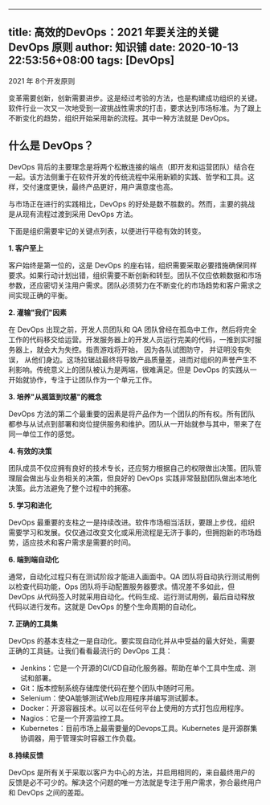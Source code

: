
---
title: 高效的DevOps：2021 年要关注的关键 DevOps 原则
author: 知识铺
date: 2020-10-13 22:53:56+08:00
tags: [DevOps]
---
<font _mstmutation="1" _msthash="3440060" _msttexthash="25830831">2021 年 8个开发原则</font>

<font _mstmutation="1" _msthash="28977" _msttexthash="1993252638">变革需要创新，创新需要进步。这是经过考验的方法，也是构建成功组织的关键。软件行业一次又一次地受到一波挑战性需求的打击，要求达到市场标准。为了跟上不断变化的趋势，组织开始采用新的流程。其中一种方法就是 DevOps。</font>

## <font _mstmutation="1" _msthash="29133" _msttexthash="20661862">什么是 DevOps？</font>

<font _mstmutation="1" _msthash="33267" _msttexthash="1920411766">DevOps 背后的主要理念是将两个松散连接的端点（即开发和运营团队）结合在一起。该方法侧重于在软件开发的传统流程中采用新颖的实践、哲学和工具。这样，交付速度更快，最终产品更好，用户满意度也高。</font>

<font _mstmutation="1" _msthash="27365" _msttexthash="560253200">与市场正在进行的实践相比，DevOps 的好处是数不胜数的。然而，主要的挑战是从现有流程过渡到采用 DevOps 方法。</font>

<font _mstmutation="1" _msthash="39026" _msttexthash="220945920">下面是组织需要牢记的关键点列表，以便进行平稳有效的转变。</font>

**1\. 客户至上**

<font _mstmutation="1" _msthash="29211" _msttexthash="2708094870">客户始终是第一位的，这是 DevOps 的座右铭，组织需要采取必要措施确保同样要求。如果行动计划出错，组织需要不断创新和转型。团队不仅应依赖数据和市场参数，还应密切关注用户需求。团队必须努力在不断变化的市场趋势和客户需求之间实现正确的平衡。</font>

**2\. 灌输"我们"因素**

<font _mstmutation="1" _msthash="28405" _msttexthash="7217285998">在 DevOps 出现之前，开发人员团队和 QA 团队曾经在孤岛中工作，然后将完全工作的代码移交给运营。开发服务器上的开发人员运行完美的代码，一推到实时服务器上，就会大为失控。指责游戏将开始， 因为各队试图防守， 并证明没有失误， 从他们身边。这场拉锯战最终将导致产品质量差，进而对组织的声誉产生不利影响。传统意义上的团队被认为是两端，很难满足。但是 DevOps 的实践从一开始就协作，专注于让团队作为一个单元工作。</font>

**3\. 培养"从摇篮到坟墓"的概念**

<font _mstmutation="1" _msthash="24245" _msttexthash="1275903694">DevOps 方法的第二个最重要的因素是将产品作为一个团队的所有权。所有团队都参与从试点到部署和岗位提供服务和维护。团队从一开始就参与其中，带来了在同一单位工作的感觉。</font>

**4\. 有效的决策**

<font _mstmutation="1" _msthash="32552" _msttexthash="1496938144">团队成员不仅应拥有良好的技术专长，还应努力根据自己的权限做出决策。团队管理层会做出与业务相关的决策，但良好的 DevOps 实践非常鼓励团队做出本地化决策。此方法避免了整个过程中的拥塞。</font>

**5\. 学习和进化**

<font _mstmutation="1" _msthash="38909" _msttexthash="1765554336">DevOps 最重要的支柱之一是持续改进。软件市场相当活跃，要跟上步伐，组织需要学习和发展。仅仅通过改变文化或采用流程是无济于事的，但拥抱新的市场趋势，适应技术和客户需求是需要的时间。</font>

**6\. 端到端自动化**

<font _mstmutation="1" _msthash="32565" _msttexthash="3010416097">通常，自动化过程只有在测试阶段才能进入画面中。QA 团队将自动执行测试用例以检查代码功能，Ops 团队将手动配置服务器要求。情况差不多如此，但 DevOps 从代码签入时就采用自动化。代码生成、运行测试用例，最后自动释放代码以进行发布。这就是 DevOps 的整个生命周期的自动化。</font>

**7\. 正确的工具集**

<font _mstmutation="1" _msthash="27976" _msttexthash="709032545">DevOps 的基本支柱之一是自动化。要实现自动化并从中受益的最大好处，需要正确的工具链。让我们看看最流行的 DevOps 工具：</font>

*   <font _mstmutation="1" _msthash="34450" _msttexthash="306667699">Jenkins：它是一个开源的CI/CD自动化服务器。帮助在单个工具中生成、测试和部署。</font>
*   <font _mstmutation="1" _msthash="35009" _msttexthash="174219760">Git：版本控制系统存储库使代码在整个团队中随时可用。</font>
*   <font _mstmutation="1" _msthash="29393" _msttexthash="180746670">Selenium：使QA能够测试Web应用程序并编写测试脚本。</font>
*   <font _mstmutation="1" _msthash="38454" _msttexthash="245798202">Docker：开源容器技术。以可以在任何平台上使用的方式打包应用程序。</font>
*   <font _mstmutation="1" _msthash="23491" _msttexthash="76391393">Nagios：它是一个开源监控工具。</font>
*   <font _mstmutation="1" _msthash="28912" _msttexthash="540581353">Kubernetes：目前市场上最需要量的Devops工具。Kubernetes 是开源群集协调器，用于管理实时容器工作负载。</font>

**8.持续反馈**

<font _mstmutation="1" _msthash="27339" _msttexthash="1351475593">DevOps 是所有关于采取以客户为中心的方法，并启用相同的，来自最终用户的反馈是必不可少的。解决这个问题的唯一方法就是专注于用户需求，弥合最终用户和 DevOps 之间的差距。</font>

